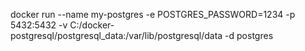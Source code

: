 docker run --name my-postgres -e POSTGRES_PASSWORD=1234 -p 5432:5432 -v C:/docker-postgresql/postgresql_data:/var/lib/postgresql/data -d postgres
